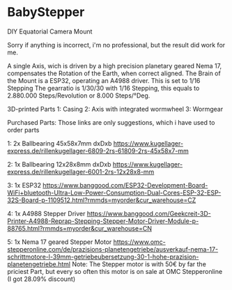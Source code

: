 # BabyStepper
DIY Equatorial Camera Mount

Sorry if anything is incorrect, i'm no professional, but the result did work for me.

A single Axis, wich is driven by a high precision planetary geared Nema 17, compensates the Rotation of the Earth, when correct aligned.
The Brain of the Mount is a ESP32, operating an A4988 driver. This is set to 1/16 Stepping
The gearratio is 1/30/30 with 1/16 Stepping, this equals to 2.880.000 Steps/Revolution or 8.000 Steps/°Deg.

3D-printed Parts
1: Casing
2: Axis with integrated wormwheel
3: Wormgear 

Purchased Parts:
Those links are only suggestions, which i have used to order parts

1: 2x Ballbearing 45x58x7mm  dxDxb 
https://www.kugellager-express.de/rillenkugellager-6809-2rs-61809-2rs-45x58x7-mm

2: 1x Ballbearing 12x28x8mm  dxDxb
https://www.kugellager-express.de/rillenkugellager-6001-2rs-12x28x8-mm

3: 1x ESP32
https://www.banggood.com/ESP32-Development-Board-WiFi+bluetooth-Ultra-Low-Power-Consumption-Dual-Cores-ESP-32-ESP-32S-Board-p-1109512.html?rmmds=myorder&cur_warehouse=CZ

4: 1x A4988 Stepper Driver
https://www.banggood.com/Geekcreit-3D-Printer-A4988-Reprap-Stepping-Stepper-Motor-Driver-Module-p-88765.html?rmmds=myorder&cur_warehouse=CN

5: 1x Nema 17 geared Stepper Motor 
https://www.omc-stepperonline.com/de/prazisions-planetengetriebe/ausverkauf-nema-17-schrittmotore-l-39mm-getriebeubersetzung-30-1-hohe-prazision-planetengetriebe.html
Note: The Stepper motor is with 50€ by far the priciest Part, but every so often this motor is on sale at OMC Stepperonline (I got 28.09% discount)
